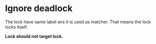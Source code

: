 # Ignore deadlock

The lock have same label ans it is used as matcher. That means the lock locks itself.

__Lock should not target lock.__
